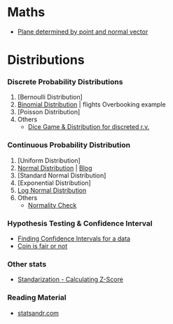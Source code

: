 # Maths 
- [Plane determined by point and normal vector](https://mathinsight.org/forming_planes)

# Distributions
### Discrete Probability Distributions
1. [Bernoulli Distribution]
2. [Binomial Distribution](./Distributions/Binomial_Distribution.ipynb) | flights Overbooking example
3. [Poisson Distribution]
4. Others
    - [Dice Game & Distribution for discreted r.v.](./Distributions/dice.ipynb)

### Continuous Probability Distribution
1. [Uniform Distribution]
2. [Normal Distribution](./Distributions/Normal_Distribution.ipynb)  | [Blog](https://statsandr.com/blog/do-my-data-follow-a-normal-distribution-a-note-on-the-most-widely-used-distribution-and-how-to-test-for-normality-in-r/#what-is-a-normal-distribution)
3. [Standard Normal Distribution]
4. [Exponential Distribution]
5. [Log Normal Distribution](./Distributions/LogNormal_Distribution.ipynb)
6. Others
    - [Normality Check](./Distributions/Normality_check.ipynb)

### Hypothesis Testing & Confidence Interval
- [Finding Confidence Intervals for a data](./Hy_CI/Calculate_CI.ipynb)
- [Coin is fair or not](./Hy_CI/Coin_is_fair.ipynb)

### Other stats
- [Standarization - Calculating Z-Score](./Other-stats/Standardization.py)


### Reading Material
- [statsandr.com](https://statsandr.com/blog/)
